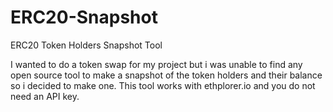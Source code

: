 # ERC20-Snapshot
ERC20 Token Holders Snapshot Tool

I wanted to do a token swap for my project but i was unable to find any open source tool to make a snapshot of the token holders and their balance so i decided to make one. 
This tool works with ethplorer.io and you do not need an API key. 